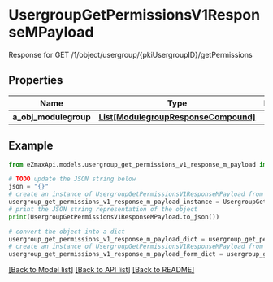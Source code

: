 # UsergroupGetPermissionsV1ResponseMPayload

Response for GET /1/object/usergroup/{pkiUsergroupID}/getPermissions

## Properties

Name | Type | Description | Notes
------------ | ------------- | ------------- | -------------
**a_obj_modulegroup** | [**List[ModulegroupResponseCompound]**](ModulegroupResponseCompound.md) |  | 

## Example

```python
from eZmaxApi.models.usergroup_get_permissions_v1_response_m_payload import UsergroupGetPermissionsV1ResponseMPayload

# TODO update the JSON string below
json = "{}"
# create an instance of UsergroupGetPermissionsV1ResponseMPayload from a JSON string
usergroup_get_permissions_v1_response_m_payload_instance = UsergroupGetPermissionsV1ResponseMPayload.from_json(json)
# print the JSON string representation of the object
print(UsergroupGetPermissionsV1ResponseMPayload.to_json())

# convert the object into a dict
usergroup_get_permissions_v1_response_m_payload_dict = usergroup_get_permissions_v1_response_m_payload_instance.to_dict()
# create an instance of UsergroupGetPermissionsV1ResponseMPayload from a dict
usergroup_get_permissions_v1_response_m_payload_form_dict = usergroup_get_permissions_v1_response_m_payload.from_dict(usergroup_get_permissions_v1_response_m_payload_dict)
```
[[Back to Model list]](../README.md#documentation-for-models) [[Back to API list]](../README.md#documentation-for-api-endpoints) [[Back to README]](../README.md)



